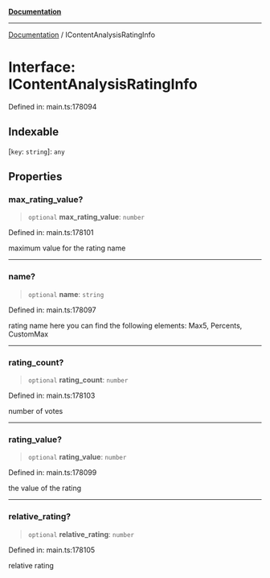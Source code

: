 [**Documentation**](../README.md)

***

[Documentation](../README.md) / IContentAnalysisRatingInfo

# Interface: IContentAnalysisRatingInfo

Defined in: main.ts:178094

## Indexable

\[`key`: `string`\]: `any`

## Properties

### max\_rating\_value?

> `optional` **max\_rating\_value**: `number`

Defined in: main.ts:178101

maximum value for the rating name

***

### name?

> `optional` **name**: `string`

Defined in: main.ts:178097

rating name
here you can find the following elements: Max5, Percents, CustomMax

***

### rating\_count?

> `optional` **rating\_count**: `number`

Defined in: main.ts:178103

number of votes

***

### rating\_value?

> `optional` **rating\_value**: `number`

Defined in: main.ts:178099

the value of the rating

***

### relative\_rating?

> `optional` **relative\_rating**: `number`

Defined in: main.ts:178105

relative rating
